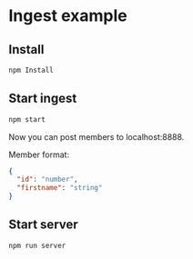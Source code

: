 # Ingest example

## Install

```bash
npm Install
```


## Start ingest

```bash
npm start
```

Now you can post members to localhost:8888.

Member format:

```json
{
  "id": "number",
  "firstname": "string"
}
```


## Start server

```bash
npm run server
```
